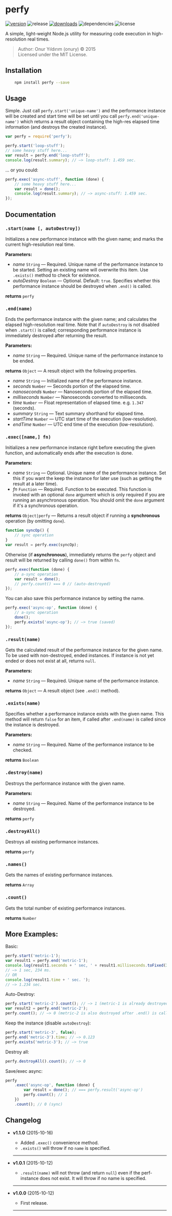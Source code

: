 # perfy

[![version](http://img.shields.io/npm/v/perfy.svg)](https://www.npmjs.com/package/perfy)
![release](https://img.shields.io/github/release/onury/perfy.svg)
[![downloads](http://img.shields.io/npm/dm/perfy.svg)](https://www.npmjs.com/package/perfy)
![dependencies](https://david-dm.org/onury/perfy.svg)
![license](http://img.shields.io/npm/l/perfy.svg)  




A simple, light-weight Node.js utility for measuring code execution in high-resolution real times.

> Author: Onur Yıldırım (onury) © 2015  
> Licensed under the MIT License.  

## Installation

```sh
    npm install perfy --save
```

## Usage

Simple. Just call `perfy.start('unique-name')` and the performance instance will be created and start time will be set until you call `perfy.end('unique-name')` which returns a result object containing the high-res elapsed time information (and destroys the created instance).

```js  
var perfy = require('perfy');

perfy.start('loop-stuff');
// some heavy stuff here...
var result = perfy.end('loop-stuff');
console.log(result.summary); // —> loop-stuff: 1.459 sec.
```
... or you could:
```js
perfy.exec('async-stuff', function (done) {
    // some heavy stuff here...
    var result = done();
    console.log(result.summary); // —> async-stuff: 1.459 sec.
});    
```

## Documentation

### `.start(name [, autoDestroy])`
Initializes a new performance instance with the given name; and marks the current high-resolution real time.  

**Parameters:**  

 - *name* `String` — Required. Unique name of the performance instance to be started. Setting an existing name will overwrite this item. Use `.exists()` method to check for existence.  
 - *autoDestroy* `Boolean` — Optional. Default: `true`. Specifies whether this performance instance should be destroyed when `.end()` is called.  

**returns** `perfy`  

### `.end(name)`
Ends the performance instance with the given name; and calculates the elapsed high-resolution real time. Note that if `autoDestroy` is not disabled when `.start()` is called; corresponding performance instance is immediately destroyed after returning the result.  

**Parameters:**  

 - *name* `String` — Required. Unique name of the performance instance to be ended.  

**returns** `Object` — A result object with the following properties.  

 - *name* `String` — Initialized name of the performance instance.   
 - *seconds* `Number` — Seconds portion of the elapsed time.   
 - *nanoseconds* `Number` — Nanoseconds portion of the elapsed time.    
 - *milliseconds* `Number` — Nanoseconds converted to milliseconds.  
 - *time* `Number` — Float representation of elapsed time. e.g. `1.347` (seconds).   
 - *summary* `String` — Text summary shorthand for elapsed time.  
 - *startTime* `Number` — UTC start time of the execution (low-resolution).  
 - *endTime* `Number` — UTC end time of the execution (low-resolution).  

### `.exec([name,] fn)`
Initializes a new performance instance right before executing the given function, and automatically ends after the execution is done.  

**Parameters:**  

 - *name* `String` — Optional. Unique name of the performance instance. Set this if you want the keep the instance for later use (such as getting the result at a later time).  
 - *fn* `Function` — Required. Function to be executed. This function is invoked with an optional `done` argument which is only required if you are running an asynchronous operation. You should omit the `done` argument if it's a synchronous operation.  

**returns** `Object|perfy` — Returns a result object if running a **synchronous** operation (by omitting `done`).  
```js
function syncOp() {
    // sync operation
}
var result = perfy.exec(syncOp);
```
Otherwise (if **asynchronous**), immediately returns the `perfy` object and result will be returned by calling `done()` from within `fn`.   
```js
perfy.exec(function (done) {
    // a-sync operation
    var result = done();
    // perfy.count() === 0 // (auto-destroyed)
});
```
You can also save this performance instance by setting the name.  
```js
perfy.exec('async-op', function (done) {
    // a-sync operation
    done();
    perfy.exists('async-op'); // —> true (saved)
});
```

### `.result(name)`
Gets the calculated result of the performance instance for the given name. To be used with non-destroyed, ended instances. If instance is not yet ended or does not exist at all, returns `null`.  

**Parameters:**  

 - *name* `String` — Required. Unique name of the performance instance.  

**returns** `Object` — A result object (see `.end()` method).  

### `.exists(name)`
Specifies whether a performance instance exists with the given name. This method will return `false` for an item, if called after `.end(name)` is called since the instance is destroyed.  

**Parameters:**  

 - *name* `String` — Required. Name of the performance instance to be checked.  

**returns** `Boolean`

### `.destroy(name)`
Destroys the performance instance with the given name.  

**Parameters:**  

 - *name* `String` — Required. Name of the performance instance to be destroyed.  

**returns** `perfy`

### `.destroyAll()`
Destroys all existing performance instances.  

**returns** `perfy`

### `.names()`
Gets the names of existing performance instances.  

**returns** `Array`  

### `.count()`
Gets the total number of existing performance instances.  

**returns** `Number`  

## More Examples:  

Basic:
```js
perfy.start('metric-1');
var result1 = perfy.end('metric-1');
console.log(result1.seconds + ' sec, ' + result1.milliseconds.toFixed(3) + ' ms.');
// —> 1 sec, 234 ms.
// OR
console.log(result1.time + ' sec. ');
// —> 1.234 sec.
```

Auto-Destroy:
```js
perfy.start('metric-2').count(); // —> 1 (metric-1 is already destroyed)
var result2 = perfy.end('metric-2');
perfy.count(); // —> 0 (metric-2 is also destroyed after .end() is called)
```

Keep the instance (disable `autoDestroy`):
```js
perfy.start('metric-3', false);
perfy.end('metric-3').time; // —> 0.123
perfy.exists('metric-3'); // —> true
```

Destroy all:
```js
perfy.destroyAll().count(); // —> 0
```

Save/exec async:
```js
perfy
    .exec('async-op', function (done) {
        var result = done(); // === perfy.result('async-op')
        perfy.count(); // 1
    })
    .count(); // 0 (sync)
```

## Changelog

- **v1.1.0** (2015-10-16)  
    + Added `.exec()` convenience method.  
    + `.exists()` will throw if no `name` is specified.  

    ---

- **v1.0.1** (2015-10-12)  
    + `.result(name)` will not throw (and return `null`) even if the perf-instance does not exist. It will throw if no name is specified.  

    ---

- **v1.0.0** (2015-10-12)  
    + First release.  

    ---

